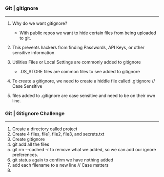 ### Git | gitignore
---

1. Why do we want gitignore?
    - With public repos we want to hide certain files from being uploaded to git.

2. This prevents hackers from finding Passwords, API Keys, or other sensitive information.

3. Utilities Files or Local Settings are commonly added to gitignore
    - .DS_STORE files are common files to see added to gitignore

4. To create a gitignore, we need to create a hiddle file called .gitignore   // Case Sensitive

5. files added to .gitignore are case sensitive and need to be on their own line.



### Git | Gitignore Challenge
---

1. Create a directory called project
2. Create 4 files, file1, file2, file3, and secrets.txt
3. Create gitignore
4. git add all the files
5. git rm --cached -r   to remove what we added, so we can add our ignore preferences.
6. git status again to confirm we  have nothing added
7. add each filename to a new line // Case matters
8. 